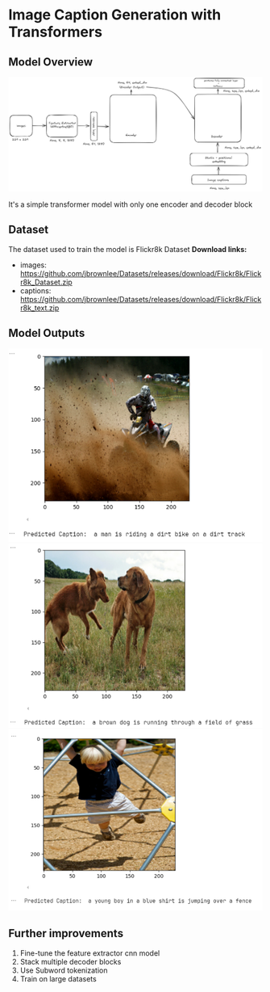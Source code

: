 # Image Caption Generation with Transformers

## Model Overview

![image](images/model.png)

It's a simple transformer model with only one encoder and decoder block

## Dataset

The dataset used to train the model is Flickr8k Dataset
**Download links:**

- images: <https://github.com/jbrownlee/Datasets/releases/download/Flickr8k/Flickr8k_Dataset.zip>
- captions: <https://github.com/jbrownlee/Datasets/releases/download/Flickr8k/Flickr8k_text.zip>

## Model Outputs

![image](images/output1.png)
![image](images/output2.png)
![image](images/output3.png)

## Further improvements

1. Fine-tune the feature extractor cnn model
2. Stack multiple decoder blocks
3. Use Subword tokenization
4. Train on large datasets

